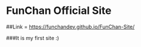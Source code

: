 # FunChan Official Site
##Link = https://funchandev.github.io/FunChan-Site/

###It is my first site :)
